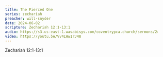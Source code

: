 ```yaml
---
title: The Pierced One
series: zechariah
preacher: will-snyder
date: 2024-06-02
scripture: Zechariah 12:1-13:1
audio: https://s3.us-east-1.wasabisys.com/coventrypca.church/sermons/24.06.02A%20The%20Pierced%20One%20-%20Will%20Snyder.mp3
video: https://youtu.be/Vv4LWw1rJ48
---
```

Zechariah 12:1-13:1